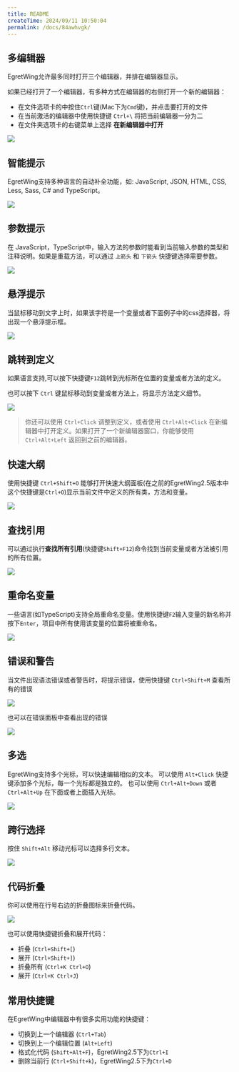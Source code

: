 ```yaml
---
title: README
createTime: 2024/09/11 10:50:04
permalink: /docs/84awhvgk/
---
```

## 多编辑器

EgretWing允许最多同时打开三个编辑器，并排在编辑器显示。

如果已经打开了一个编辑器，有多种方式在编辑器的右侧打开一个新的编辑器：

- 在文件选项卡的中按住`Ctrl`键(Mac下为`Cmd`键)，并点击要打开的文件
- 在当前激活的编辑器中使用快捷键 `Ctrl+\` 将把当前编辑器一分为二
- 在文件夹选项卡的右键菜单上选择 **在新编辑器中打开**

![](18.png)

## 智能提示 ##

EgretWing支持多种语言的自动补全功能，如: JavaScript, JSON, HTML, CSS, Less, Sass, C# and TypeScript。

![](19.png)

## 参数提示 ##

在 JavaScript，TypeScript中，输入方法的参数时能看到当前输入参数的类型和注释说明。如果是重载方法，可以通过 `上箭头` 和 `下箭头` 快捷键选择需要参数。

![](20.png)

## 悬浮提示 ##

当鼠标移动到文字上时，如果该字符是一个变量或者下面例子中的css选择器，将出现一个悬浮提示框。

![](21.png)

## 跳转到定义 ##

如果语言支持,可以按下快捷键`F12`跳转到光标所在位置的变量或者方法的定义。

也可以按下 `Ctrl` 键鼠标移动到变量或者方法上，将显示方法定义细节。

![](22.png)

> 你还可以使用 `Ctrl+Click` 调整到定义，或者使用 `Ctrl+Alt+Click` 在新编辑器中打开定义。如果打开了一个新编辑器窗口，你能够使用 `Ctrl+Alt+Left` 返回到之前的编辑器。

## 快速大纲 ##

使用快捷键 `Ctrl+Shift+O` 能够打开快速大纲面板(在之前的EgretWing2.5版本中这个快捷键是`Ctrl+O`)显示当前文件中定义的所有类，方法和变量。

![](23.png)

## 查找引用 ##

可以通过执行**查找所有引用**(快捷键`Shift+F12`)命令找到当前变量或者方法被引用的所有位置。

![](24.png)

## 重命名变量 ##

一些语言(如TypeScript)支持全局重命名变量。使用快捷键`F2`输入变量的新名称并按下`Enter`，项目中所有使用该变量的位置将被重命名。

![](25.png)

## 错误和警告 ##

当文件出现语法错误或者警告时，将提示错误，使用快捷键 `Ctrl+Shift+M` 查看所有的错误

![](26.png)

也可以在错误面板中查看出现的错误

![](27.png)

## 多选 ##

EgretWing支持多个光标，可以快速编辑相似的文本。 可以使用 `Alt+Click` 快捷键添加多个光标，每一个光标都是独立的。 也可以使用 `Ctrl+Alt+Down` 或者 `Ctrl+Alt+Up` 在下面或者上面插入光标。

![](28.gif)

## 跨行选择 ##

按住 `Shift+Alt` 移动光标可以选择多行文本。

![](29.gif)

## 代码折叠 ##

你可以使用在行号右边的折叠图标来折叠代码。

![](30.gif)

也可以使用快捷键折叠和展开代码：

- 折叠 (`Ctrl+Shift+[`)
- 展开 (`Ctrl+Shift+]`)
- 折叠所有 (`Ctrl+K Ctrl+O`)
- 展开 (`Ctrl+K Ctrl+J`)

## 常用快捷键 ##

在EgretWing中编辑器中有很多实用功能的快捷键：

- 切换到上一个编辑器 (`Ctrl+Tab`)
- 切换到上一个编辑位置 (`Alt+Left`)
- 格式化代码 (`Shift+Alt+F`)，EgretWing2.5下为`Ctrl+I`
- 删除当前行 (`Ctrl+Shift+k`)，EgretWing2.5下为`Ctrl+D`
